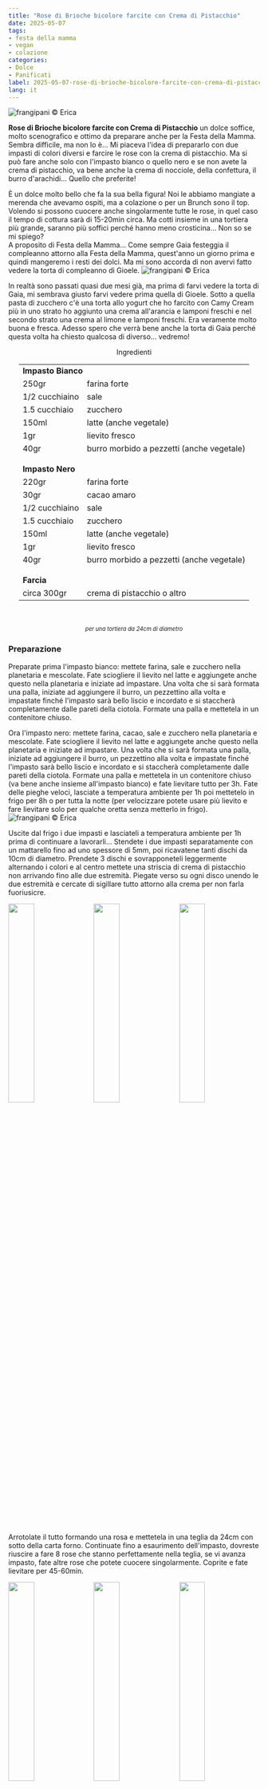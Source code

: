 ```yaml
---
title: "Rose di Brioche bicolore farcite con Crema di Pistacchio"
date: 2025-05-07
tags:
- festa della mamma
- vegan
- colazione
categories:
- Dolce
- Panificati
label: 2025-05-07-rose-di-brioche-bicolore-farcite-con-crema-di-pistacchio
lang: it 
---
```

![](header.jpeg "frangipani © Erica")

**Rose di Brioche bicolore farcite con Crema di Pistacchio** un dolce soffice, molto scenografico e ottimo da preparare anche per la Festa della Mamma. Sembra difficile, ma non lo è... Mi piaceva l'idea di prepararlo con due impasti di colori diversi e farcire le rose con la crema di pistacchio. Ma si può fare anche solo con l'impasto bianco o quello nero e se non avete la crema di pistacchio, va bene anche la crema di nocciole, della confettura, il burro d'arachidi... Quello che preferite!

È un dolce molto bello che fa la sua bella figura! Noi le abbiamo mangiate a merenda che avevamo ospiti, ma a colazione o per un Brunch sono il top. Volendo si possono cuocere anche singolarmente tutte le rose, in quel caso il tempo di cottura sarà di 15-20min circa. Ma cotti insieme in una tortiera più grande, saranno più soffici perché hanno meno crosticina... Non so se mi spiego?
<br />
A proposito di Festa della Mamma... Come sempre Gaia festeggia il compleanno attorno alla Festa della Mamma, quest'anno un giorno prima e quindi mangeremo i resti dei dolci. Ma mi sono accorda di non avervi fatto vedere la torta di compleanno di Gioele.
![](tortagioele.jpeg "frangipani © Erica")

In realtà sono passati quasi due mesi già, ma prima di farvi vedere la torta di Gaia, mi sembrava giusto farvi vedere prima quella di Gioele. Sotto a quella pasta di zucchero c'è una torta allo yogurt che ho farcito con Camy Cream più in uno strato ho aggiunto una crema all'arancia e lamponi freschi e nel secondo strato una crema al limone e lamponi freschi. Era veramente molto buona e fresca. Adesso spero che verrà bene anche la torta di Gaia perché questa volta ha chiesto qualcosa di diverso... vedremo!

<div id="wrapper" style="text-align: center">
  <div id="yourdiv" style="display: inline-block;">
    <div class="ingredients" itemscope itemtype="http://schema.org/Recipe">
      <span itemprop="name" style="display:none;">Rose di Brioche bicolore farcite con Crema di Pistacchio</span>
      <span itemprop="recipeCategory" style="display:none;">Dolce</span>
      <img itemprop="image" style="display:none;" class="ignore-gallery-item" src="header.jpeg"/>
      <span itemprop="author" style="display:none;">Erica Raiano</span>
      <span itemprop="description" style="display:none;">Rose di Brioche bicolore farcite con Crema di Pistacchio, un dolce soffice, molto scenografico e ottimo da preparare anche per la Festa della Mamma.</span>
      <div class="ingredients-title">Ingredienti</div>
      <table>
        <tbody>
          <tr>
            <td colspan="2"><b>Impasto Bianco</b></td>
          </tr> 
          <tr itemprop="recipeIngredient">       
            <td>250gr</td>
            <td>farina forte</td>
          </tr>
          <tr itemprop="recipeIngredient">
            <td>1/2 cucchiaino</td>
            <td>sale</td>
          </tr>
          <tr itemprop="recipeIngredient">
            <td>1.5 cucchiaio</td>
            <td>zucchero</td>
          </tr>
          <tr itemprop="recipeIngredient">
            <td>150ml</td>
            <td>latte (anche vegetale)</td>
          </tr>
          <tr itemprop="recipeIngredient">
            <td>1gr</td>
            <td>lievito fresco</td>         
          </tr>
          <tr itemprop="recipeIngredient">
            <td>40gr</td>
            <td>burro morbido a pezzetti (anche vegetale)</td>
          </tr>
          <tr style="height: 15px;"></tr>
          <tr>
            <td colspan="2"><b>Impasto Nero</b></td>
          </tr>
          <tr itemprop="recipeIngredient">       
            <td>220gr</td>
            <td>farina forte</td>
          </tr>
          <tr itemprop="recipeIngredient">       
            <td>30gr</td>
            <td>cacao amaro</td>
          </tr>
          <tr itemprop="recipeIngredient">
            <td>1/2 cucchiaino</td>
            <td>sale</td>
          </tr>
          <tr itemprop="recipeIngredient">
            <td>1.5 cucchiaio</td>
            <td>zucchero</td>
          </tr>
          <tr itemprop="recipeIngredient">
            <td>150ml</td>
            <td>latte (anche vegetale)</td>
          </tr>
          <tr itemprop="recipeIngredient">
            <td>1gr</td>
            <td>lievito fresco</td>         
          </tr>
          <tr itemprop="recipeIngredient">
            <td>40gr</td>
            <td>burro morbido a pezzetti (anche vegetale)</td>
          </tr>
          <tr style="height: 15px;"></tr>
          <tr>
            <td colspan="2"><b>Farcia</b></td>
          </tr>
          <tr itemprop="recipeIngredient">       
            <td>circa 300gr</td>
            <td>crema di pistacchio o altro</td>
          </tr>
        </tbody>
      </table>
      <br></br>
      <i class="pull-right" style="font-size: 80%;" itemprop="recipeYield">per una tortiera da 24cm di diametro</i>
    </div>
  </div>
</div>

<h3>
  <font color="grey">
    <i class="fa-solid fa-gears"></i>
  </font> Preparazione
</h3>

Preparate prima l'impasto bianco: mettete farina, sale e zucchero nella planetaria e mescolate. Fate sciogliere il lievito nel latte e aggiungete anche questo nella planetaria e iniziate ad impastare. Una volta che si sarà formata una palla, iniziate ad aggiungere il burro, un pezzettino alla volta e impastate finché l'impasto sarà bello liscio e incordato e si staccherà completamente dalle pareti della ciotola. Formate una palla e mettetela in un contenitore chiuso.

Ora l'impasto nero: mettete farina, cacao, sale e zucchero nella planetaria e mescolate. Fate sciogliere il lievito nel latte e aggiungete anche questo nella planetaria e iniziate ad impastare. Una volta che si sarà formata una palla, iniziate ad aggiungere il burro, un pezzettino alla volta e impastate finché l'impasto sarà bello liscio e incordato e si staccherà completamente dalle pareti della ciotola. Formate una palla e mettetela in un contenitore chiuso (va bene anche insieme all'impasto bianco) e fate lievitare tutto per 3h. Fate delle pieghe veloci, lasciate a temperatura ambiente per 1h poi mettetelo in frigo per 8h o per tutta la notte (per velocizzare potete usare più lievito e fare lievitare solo per qualche oretta senza metterlo in frigo).
![](impasti.jpeg "frangipani © Erica")

Uscite dal frigo i due impasti e lasciateli a temperatura ambiente per 1h prima di continuare a lavorarli... Stendete i due impasti separatamente con un mattarello fino ad uno spessore di 5mm, poi ricavatene tanti dischi da 10cm di diametro. Prendete 3 dischi e sovrapponeteli leggermente alternando i colori e al centro mettete una striscia di crema di pistacchio non arrivando fino alle due estremità. Piegate verso su ogni disco unendo le due estremità e cercate di sigillare tutto attorno alla crema per non farla fuoriusicre.
<p>
  <div style="width: 100%; margin-bottom: 0">
    <img style="float: left; width: 32%; margin-right: 1%;" src="dischi.jpeg" alt="" title="frangipani © Erica" />
    <img style="float: left; width: 32%; margin-right: 1%; margin-left: 1%;" src="cremapistacchio.jpeg" alt="" title="frangipani © Erica" />
    <img style="float: left; width: 32%; margin-left: 1%;" src="chiudere.jpeg" alt="" title="frangipani © Erica" />
    <div style="clear: both"></div>
  </div>
</p>

Arrotolate il tutto formando una rosa e mettetela in una teglia da 24cm con sotto della carta forno. Continuate fino a esaurimento dell'impasto, dovreste riuscire a fare 8 rose che stanno perfettamente nella teglia, se vi avanza impasto, fate altre rose che potete cuocere singolarmente. Coprite e fate lievitare per 45-60min.
<p>
  <div style="width: 100%; margin-bottom: 0">
    <img style="float: left; width: 32%; margin-right: 1%;" src="arrotolare.jpeg" alt="" title="frangipani © Erica" />
    <img style="float: left; width: 32%; margin-right: 1%; margin-left: 1%;" src="rosa.jpeg" alt="" title="frangipani © Erica" />
    <img style="float: left; width: 32%; margin-left: 1%;" src="teglia.jpeg" alt="" title="frangipani © Erica" />
    <div style="clear: both"></div>
  </div>
</p>

Infornate le **Rose di Brioche bicolore farcite con Crema di Pistacchio** nel forno preriscaldato a 200°C statico per 30min circa o fino a doratura. Fateli intiepidire leggermente prima di mangiarli...
<p>
  <div style="width: 100%; margin-bottom: 0">
    <img style="float: left; width: 49%; margin-right: 1%" src="risultato1.jpeg" alt="" title="frangipani © Erica" />
    <img style="float: left; width: 49%; margin-left: 1%" src="risultato2.jpeg" alt="" title="frangipani © Erica" />
    <div style="clear: both"></div>
  </div>
</p>

<p>
  <div style="width: 100%; margin-bottom: 0">
    <img style="float: left; width: 49%; margin-right: 1%" src="risultato3.jpeg" alt="" title="frangipani © Erica" />
    <img style="float: left; width: 49%; margin-left: 1%" src="risultato4.jpeg" alt="" title="frangipani © Erica" />
    <div style="clear: both"></div>
  </div>
</p>

<p>
  <div style="width: 100%; margin-bottom: 0">
    <img style="float: left; width: 49%; margin-right: 1%" src="risultato5.jpeg" alt="" title="frangipani © Erica" />
    <img style="float: left; width: 49%; margin-left: 1%" src="risultato6.jpeg" alt="" title="frangipani © Erica" />
    <div style="clear: both"></div>
  </div>
</p>

<p>
  <div style="width: 100%; margin-bottom: 0">
    <img style="float: left; width: 49%; margin-right: 1%" src="risultato7.jpeg" alt="" title="frangipani © Erica" />
    <img style="float: left; width: 49%; margin-left: 1%" src="risultato8.jpeg" alt="" title="frangipani © Erica" />
    <div style="clear: both"></div>
  </div>
</p>

<p>
  <div style="width: 100%; margin-bottom: 0">
    <img style="float: left; width: 49%; margin-right: 1%" src="risultato9.jpeg" alt="" title="frangipani © Erica" />
    <img style="float: left; width: 49%; margin-left: 1%" src="risultato10.jpeg" alt="" title="frangipani © Erica" />
    <div style="clear: both"></div>
  </div>
</p>

<h4>Buon appetito
  <font color="red">
    <i class="fa-regular fa-face-smile"></i>
  </font>
</h4>